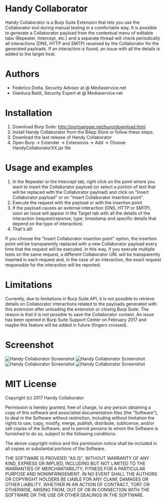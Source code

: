 # Handy Collaborator
Handy Collaborator is a Burp Suite Extension that lets you use the Collaborator tool during manual testing in a comfortable way. It is possible to generate a Collaborator payload from the contextual menu of editable tabs (Repeater, Intercept, etc.) and a separate thread will check periodically all interactions (DNS, HTTP and SMTP) received by the Collaborator for the generated payloads. If an interaction is found, an issue with all the details is added to the target host.

# Authors
- Federico Dotta, Security Advisor at @ Mediaservice.net
- Gianluca Baldi, Security Expert at @ Mediaservice.net

# Installation
1.	Download Burp Suite: http://portswigger.net/burp/download.html
2.	Install Handy Collaborator from the BApp Store or follow these steps:
3.	Download the last release of Handy Collaborator
4.	Open Burp -> Extender -> Extensions -> Add -> Choose HandyCollaboratorXX.jar file

# Usage and examples
1.	In the Repeater or the Intercept tab, right click on the point where you want to insert the Collaborator payload (or select a portion of text that will be replaced with the Collaborator payload) and click on "Insert Collaborator payload" or on "Insert Collaborator insertion point". 
2.	Execute the request with the payload or with the insertion point
3.	If the payload causes an external interaction (DNS, HTTP or SMTP), soon an issue will appear in the Target tab with all the details of the interaction (request/reponse, type, timestamp and specific details that depend on the type of interaction)
4.	That's all!

If you choose the "Insert Collaborator insertion point" option, the insertion point will be transparently replaced with a new Collaborator payload every time that the request will be executed. In this way, if you execute multiple tests on the same request, a different Collaborator URL will be transparently inserted in each request and, in the case of an interaction, the exact request responsible for the interaction will be reported. 

# Limitations
Currently, due to limitations in Burp Suite API, it is not possible to retrieve details on Collaborator interactions related to the payloads generated with this extension after unloading the extension or closing Burp Suite. The reason is that it is not possible to save the Collaborator context. An issue has been opened in Burp Suite Support Center on February 2017 and maybe this feature will be added in future (fingers crossed).

# Screenshot
![Handy Collaborator Screenshot](https://raw.githubusercontent.com/federicodotta/HandyCollaborator/master/HandyCollaborator1.png)
![Handy Collaborator Screenshot](https://raw.githubusercontent.com/federicodotta/HandyCollaborator/master/HandyCollaborator2.png)
![Handy Collaborator Screenshot](https://raw.githubusercontent.com/federicodotta/HandyCollaborator/master/HandyCollaborator4.png)
![Handy Collaborator Screenshot](https://raw.githubusercontent.com/federicodotta/HandyCollaborator/master/HandyCollaborator3.png)

# MIT License

Copyright (c) 2017 Handy Collaborator  

Permission is hereby granted, free of charge, to any person obtaining a copy of this software and associated documentation files (the "Software"), to deal in the Software without restriction, including without limitation the rights to use, copy, modify, merge, publish, distribute, sublicense, and/or sell copies of the Software, and to permit persons to whom the Software is furnished to do so, subject to the following conditions:  

The above copyright notice and this permission notice shall be included in all copies or substantial portions of the Software.  

THE SOFTWARE IS PROVIDED "AS IS", WITHOUT WARRANTY OF ANY KIND, EXPRESS OR IMPLIED, INCLUDING BUT NOT LIMITED TO THE WARRANTIES OF MERCHANTABILITY, FITNESS FOR A PARTICULAR PURPOSE AND NONINFRINGEMENT. IN NO EVENT SHALL THE AUTHORS OR COPYRIGHT HOLDERS BE LIABLE FOR ANY CLAIM, DAMAGES OR OTHER LIABILITY, WHETHER IN AN ACTION OF CONTRACT, TORT OR OTHERWISE, ARISING FROM, OUT OF OR IN CONNECTION WITH THE SOFTWARE OR THE USE OR OTHER DEALINGS IN THE SOFTWARE.